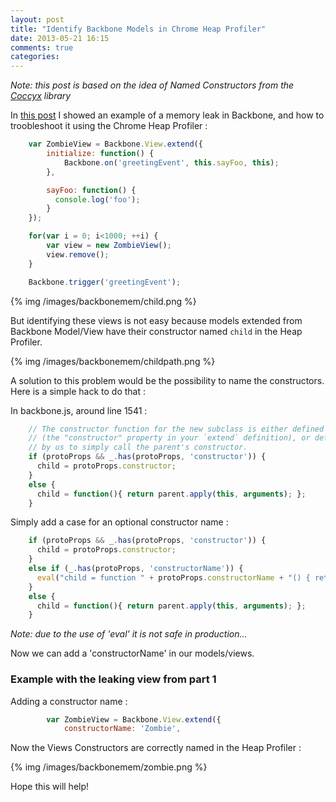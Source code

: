 ```yaml
---
layout: post
title: "Identify Backbone Models in Chrome Heap Profiler"
date: 2013-05-21 16:15
comments: true
categories: 
---
```


*Note: this post is based on the idea of Named Constructors from the [Coccyx](https://github.com/onsi/coccyx) library*


In [this post](/blog/2013/05/21/backbone-memory-leaks-with-chrome-heap-profiler/) I showed an example of a memory leak in Backbone, and how to troobleshoot it using the Chrome Heap Profiler :

```javascript
    var ZombieView = Backbone.View.extend({
        initialize: function() {
            Backbone.on('greetingEvent', this.sayFoo, this);
        },

        sayFoo: function() {
          console.log('foo');
        }
    });

    for(var i = 0; i<1000; ++i) {
        var view = new ZombieView();
        view.remove();
    }

    Backbone.trigger('greetingEvent');
```

{% img /images/backbonemem/child.png %}


But identifying these views is not easy because models extended from Backbone Model/View have their constructor named `child` in the Heap Profiler.


{% img /images/backbonemem/childpath.png %}


A solution to this problem would be the possibility to name the constructors. Here is a simple hack to do that :

In backbone.js, around line 1541 :

```javascript
    // The constructor function for the new subclass is either defined by you
    // (the "constructor" property in your `extend` definition), or defaulted
    // by us to simply call the parent's constructor.
    if (protoProps && _.has(protoProps, 'constructor')) {
      child = protoProps.constructor;
    }
    else {
      child = function(){ return parent.apply(this, arguments); };
    }
```

Simply add a case for an optional constructor name :
```javascript
    if (protoProps && _.has(protoProps, 'constructor')) {
      child = protoProps.constructor;
    } 
    else if (_.has(protoProps, 'constructorName')) {
      eval("child = function " + protoProps.constructorName + "() { return parent.apply(this, arguments); };");
    }
    else {
      child = function(){ return parent.apply(this, arguments); };
    }
```

*Note: due to the use of 'eval' it is not safe in production...*


Now we can add a 'constructorName' in our models/views.


### Example with the leaking view from part 1

Adding a constructor name :

```javascript
		var ZombieView = Backbone.View.extend({
		    constructorName: 'Zombie',
```


Now the Views Constructors are correctly named in the Heap Profiler :

{% img /images/backbonemem/zombie.png %}


Hope this will help!